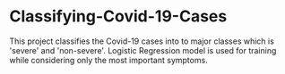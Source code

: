 # Classifying-Covid-19-Cases
This project classifies the Covid-19 cases into to major classes which is 'severe' and 'non-severe'. Logistic Regression model is used for training while considering only the most important symptoms.
